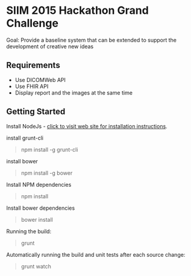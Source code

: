 SIIM 2015 Hackathon Grand Challenge
===================================

Goal: Provide a baseline system that can be extended to support the development of creative new ideas

Requirements
------------

* Use DICOMWeb API
* Use FHIR API
* Display report and the images at the same time

Getting Started
---------------

Install NodeJs - [click to visit web site for installation instructions](http://nodejs.org).

install grunt-cli

> npm install -g grunt-cli

install bower

> npm install -g bower

Install NPM dependencies

> npm install

Install bower dependencies

> bower install

Running the build:
> grunt

Automatically running the build and unit tests after each source change:
> grunt watch

